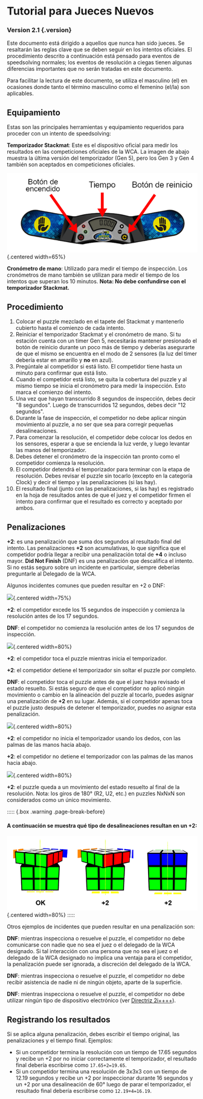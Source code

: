 # Tutorial para Jueces Nuevos

### Version 2.1 {.version}

Este documento está dirigido a aquellos que nunca han sido jueces. Se resaltarán las reglas clave que se deben seguir en los intentos oficiales. El procedimiento descrito a continuación está pensado para eventos de speedsolving normales; los eventos de resolución a ciegas tienen algunas diferencias importantes que no serán tratadas en este documento.

Para facilitar la lectura de este documento, se utiliza el masculino (el) en ocasiones donde tanto el término masculino como el femenino (el/la) son aplicables.

## Equipamiento

Estas son las principales herramientas y equipamiento requeridos para proceder con un intento de speedsolving:

**Temporizador Stackmat**: Este es el dispositivo oficial para medir los resultados en las competiciones oficiales de la WCA. La imagen de abajo muestra la última versión del temporizador (Gen 5), pero los Gen 3 y Gen 4 también son aceptados en competiciones oficiales.

![](images/timer-es.png){.centered width=65%}

**Cronómetro de mano**: Utilizado para medir el tiempo de inspección. Los cronómetros de mano también se utilizan para medir el tiempo de los intentos que superan los 10 minutos. **Nota: No debe confundirse con el temporizador Stackmat.**

## Procedimiento

1. Colocar el puzzle mezclado en el tapete del Stackmat y mantenerlo cubierto hasta el comienzo de cada intento.
2. Reiniciar el temporizador Stackmat y el cronómetro de mano. Si tu estación cuenta con un timer Gen 5, necesitarás mantener presionado el botón de reinicio durante un poco más de tiempo y deberías asegurarte de que el mismo se encuentra en el modo de 2 sensores (la luz del timer debería estar en amarillo y **no** en azul).
3. Pregúntale al competidor si está listo. El competidor tiene hasta un minuto para confirmar que está listo.
4. Cuando el competidor está listo, se quita la cobertura del puzzle y al mismo tiempo se inicia el cronómetro para medir la inspección. Esto marca el comienzo del intento.
5. Una vez que hayan transcurrido 8 segundos de inspección, debes decir "8 segundos". Luego de transcurridos 12 segundos, debes decir "12 segundos".
6. Durante la fase de inspección, el competidor no debe aplicar ningún movimiento al puzzle, a no ser que sea para corregir pequeñas desalineaciones.
7. Para comenzar la resolución, el competidor debe colocar los dedos en los sensores, esperar a que se encienda la luz verde, y luego levantar las manos del temporizador.
8. Debes detener el cronómetro de la inspección tan pronto como el competidor comienza la resolución.
9. El competidor detendrá el temporizador para terminar con la etapa de resolución. Debes revisar el puzzle sin tocarlo (excepto en la categoría Clock) y decir el tiempo y las penalizaciones (si las hay).
10. El resultado final (junto con las penalizaciones, si las hay) es registrado en la hoja de resultados antes de que el juez y el competidor firmen el intento para confirmar que el resultado es correcto y aceptado por ambos.

## Penalizaciones

**+2**: es una penalización que suma dos segundos al resultado final del intento. Las penalizaciones **+2** son acumulativas, lo que significa que el competidor podría llegar a recibir una penalización total de **+4** o incluso mayor. **Did Not Finish** (DNF) es una penalización que descalifica el intento. Si no estás seguro sobre un incidente en particular, siempre deberías preguntarle al Delegado de la WCA.

Algunos incidentes comunes que pueden resultar en +2 o DNF:

![](images/penalty1.png){.centered width=75%}

**+2**: el competidor excede los 15 segundos de inspección y comienza la resolución antes de los 17 segundos.

**DNF**: el competidor no comienza la resolución antes de los 17 segundos de inspección.

![](images/penalty2.png){.centered width=80%}

**+2**: el competidor toca el puzzle mientras inicia el temporizador.

**+2**: el competidor detiene el temporizador sin soltar el puzzle por completo.

**DNF**: el competidor toca el puzzle antes de que el juez haya revisado el estado resuelto. Si estás seguro de que el competidor no aplicó ningún movimiento o cambio en la alineación del puzzle al tocarlo, puedes asignar una penalización de **+2** en su lugar. Además, si el competidor apenas toca el puzzle justo después de detener el temporizador, puedes no asignar esta penalización.

![](images/penalty3.png){.centered width=80%}

**+2**: el competidor no inicia el temporizador usando los dedos, con las palmas de las manos hacia abajo.

**+2**: el competidor no detiene el temporizador con las palmas de las manos hacia abajo.

![](images/penalty4.png){.centered width=80%}

**+2**: el puzzle queda a un movimiento del estado resuelto al final de la resolución. Nota: los giros de 180° (R2, U2, etc.) en puzzles NxNxN son considerados como un único movimiento.

::::: {.box .warning .page-break-before}

#### A continuación se muestra qué tipo de desalineaciones resultan en un +2:

![](images/misalignments.png){.centered width=80%}
:::::

Otros ejemplos de incidentes que pueden resultar en una penalización son:

**DNF**: mientras inspecciona o resuelve el puzzle, el competidor no debe comunicarse con nadie que no sea el juez o el delegado de la WCA designado. Si tal interacción con una persona que no sea el juez o el delegado de la WCA designado no implica una ventaja para el competidor, la penalización puede ser ignorada, a discreción del delegado de la WCA.

**DNF**: mientras inspecciona o resuelve el puzzle, el competidor no debe recibir asistencia de nadie ni de ningún objeto, aparte de la superficie.

**DNF**: mientras inspecciona o resuelve el puzzle, el competidor no debe utilizar ningún tipo de dispositivo electrónico (ver [Directriz 2i++++](wca{regulations/guidelines.html#2i++++})).

## Registrando los resultados

Si se aplica alguna penalización, debes escribir el tiempo original, las penalizaciones y el tiempo final. Ejemplos:

- Si un competidor termina la resolución con un tiempo de 17.65 segundos y recibe un +2 por no iniciar correctamente el temporizador, el resultado final debería escribirse como `17.65+2=19.65`.
- Si un competidor termina una resolución de 3x3x3 con un tiempo de 12.19 segundos y recibe un +2 por inspeccionar durante 16 segundos y un +2 por una desalineación de 60° luego de parar el temporizador, el resultado final debería escribirse como `12.19+4=16.19`.
